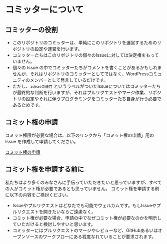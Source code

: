 # コミッターについて

## コミッターの役割

* このリポジトリのコミッターは、単純にこのリポジトリを運営するためのリポジトリの設定や運営を行います。
* コミッターたちはこのリポジトリの個々のIssueに対しては決定権をもっていません。
* 個々の Issue の中でコミッターたちがコメントを書くことがあるかもしれませんが、それはリポジトリのコミッターとしてではなく、WordPressコミュニティのメンバーとして発言しているだけです。
* ただし、`ideasの運営` というラベルがついたIssueについてはコミッターたちが最終的な判断を行いますが、それはプルリクエストやマージ作業、リポジトリの設定やそれに伴うプログラミングをコミッターたち自身が行う必要であるためです。

## コミット権の申請

コミット権限が必要な場合は、以下のリンクから「コミット権の申請」用の Issue を作成して申請してください。

[コミット権の申請](https://github.com/jawordpressorg/ideas/issues/new?labels=Get%20Involved&title=%E3%82%B3%E3%83%9F%E3%83%83%E3%83%88%E6%A8%A9%E3%81%AE%E7%94%B3%E8%AB%8B&template=getinvolved.md)

## コミット権を申請する前に

私たちはより多くのみなさんに手伝っていただきたいと思っていますが、すべての人がコミット権が必要であるとも思っていません。
コミット権を申請する前に以下の内容をご検討ください。

* Issueやプルリクエストはどなたでも可能でウェルカムです。もしIssueやプルリクエストを開きたいならご遠慮なく。
* コミット権が必要な場合、申請の中でなぜコミット権が必要なのかを明示していただけると検討しやすいと思います。
* コミッターにはプルリクエストのマージやレビューなど、GitHubあるいはオープンソースのワークフローにある程度なれていることが要求されます。
